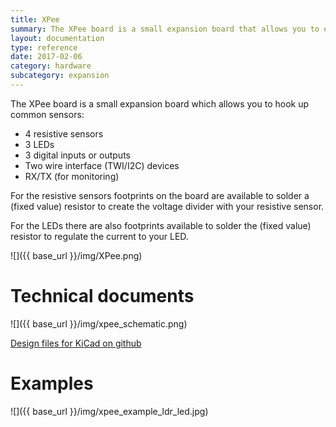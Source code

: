 ```yaml
---
title: XPee
summary: The XPee board is a small expansion board that allows you to easily hook up 4 resistive sensors and 3 LEDs.
layout: documentation
type: reference
date: 2017-02-06
category: hardware
subcategory: expansion
---
```



The XPee board is a small expansion board which allows you to hook up common sensors:

* 4 resistive sensors
* 3 LEDs
* 3 digital inputs or outputs
* Two wire interface (TWI/I2C) devices
* RX/TX (for monitoring)

For the resistive sensors footprints on the board are available to solder a (fixed value) resistor to create the voltage divider with your resistive sensor.

For the LEDs there are also footprints available to solder the (fixed value) resistor to regulate the current to your LED.

![]({{ base_url }}/img/XPee.png)

# Technical documents

![]({{ base_url }}/img/xpee_schematic.png)


[Design files for KiCad on github](https://github.com/sensestage/minibee_hardware/tree/master/minibee/revF)

# Examples

![]({{ base_url }}/img/xpee_example_ldr_led.jpg)

